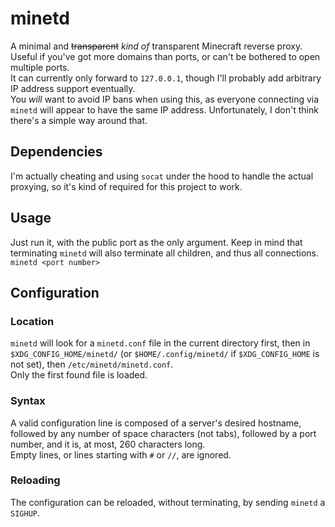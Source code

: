# minetd
A minimal and ~~transparent~~ _kind of_ transparent Minecraft reverse proxy. Useful if you've got more domains than ports, or can't be bothered to open multiple ports.  
It can currently only forward to `127.0.0.1`, though I'll probably add arbitrary IP address support eventually.  
You _will_ want to avoid IP bans when using this, as everyone connecting via `minetd` will appear to have the same IP address. Unfortunately, I don't think there's a simple way around that.

## Dependencies
I'm actually cheating and using `socat` under the hood to handle the actual proxying, so it's kind of required for this project to work.

## Usage
Just run it, with the public port as the only argument. Keep in mind that terminating `minetd` will also terminate all children, and thus all connections.  
`minetd <port number>`

## Configuration
### Location
`minetd` will look for a `minetd.conf` file in the current directory first, then in `$XDG_CONFIG_HOME/minetd/` (or `$HOME/.config/minetd/` if `$XDG_CONFIG_HOME` is not set), then `/etc/minetd/minetd.conf`.  
Only the first found file is loaded.
### Syntax
A valid configuration line is composed of a server's desired hostname, followed by any number of space characters (not tabs), followed by a port number, and it is, at most, 260 characters long.  
Empty lines, or lines starting with `#` or `//`, are ignored.
### Reloading
The configuration can be reloaded, without terminating, by sending `minetd` a `SIGHUP`.
